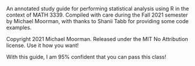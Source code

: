 An annotated study guide for performing statistical analysis using R in the context of MATH 3339.
Compiled with care during the Fall 2021 semester by Michael Moorman, with thanks to Shanii Tabb for providing some code examples.

Copyright 2021 Michael Moorman. Released under the MIT No Attribution license. Use it how you want!

With this guide, I am 95% confident that you can pass this class!